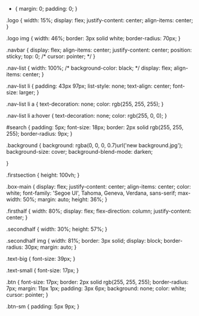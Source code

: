 * {
    margin: 0;
    padding: 0;
}

.logo {
    width: 15%;
    display: flex;
    justify-content: center;
    align-items: center;
}

.logo img {
    width: 46%;
    border: 3px solid white;
    border-radius: 70px;
}

.navbar {
    display: flex;
    align-items: center;
    justify-content: center;
    position: sticky;
    top: 0;
    /* cursor: pointer; */
}

.nav-list {
    width: 100%;
    /* background-color: black; */
    display: flex;
    align-items: center;
}

.nav-list li {
    padding: 43px 97px;
    list-style: none;
    text-align: center;
    font-size: larger;
}

.nav-list li a {
    text-decoration: none;
    color: rgb(255, 255, 255);
}

.nav-list li a:hover {
    text-decoration: none;
    color: rgb(255, 0, 0);
}



#search {
    padding: 5px;
    font-size: 18px;
    border: 2px solid rgb(255, 255, 255);
    border-radius: 9px;
}


.background {
    background: rgba(0, 0, 0, 0.7)url('new background.jpg');
    background-size: cover;
    background-blend-mode: darken;

}

.firstsection {
    height: 100vh;
}

.box-main {
    display: flex;
    justify-content: center;
    align-items: center;
    color: white;
    font-family: 'Segoe UI', Tahoma, Geneva, Verdana, sans-serif;
    max-width: 50%;
    margin: auto;
    height: 36%;
}

.firsthalf {
    width: 80%;
    display: flex;
    flex-direction: column;
    justify-content: center;
}

.secondhalf {
    width: 30%;
    height: 57%;
}

.secondhalf img {
    width: 81%;
    border: 3px solid;
    display: block;
    border-radius: 30px;
    margin: auto;
}

.text-big {
    font-size: 39px;
}

.text-small {
    font-size: 17px;
}

.btn {
    font-size: 17px;
    border: 2px solid rgb(255, 255, 255);
    border-radius: 7px;
    margin: 11px 1px;
    padding: 3px 6px;
    background: none;
    color: white;
    cursor: pointer;
}

.btn-sm {
    padding: 5px 9px;
}
